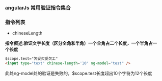 ### angularJs 常用验证指令集合  

### 指令列表

+ chineseLength

**指令叙述:验证文字长度（区分全角和半角）一个全角占二个长度，一个半角占一个长度**

```html
$scope.test="欠妥欠妥欠工"
<input type="text" chinese-length='10' ng-model="test" />   

```
此处ng-model处的验证是失败的，$scope.test长度超出10个字符为12个长度




